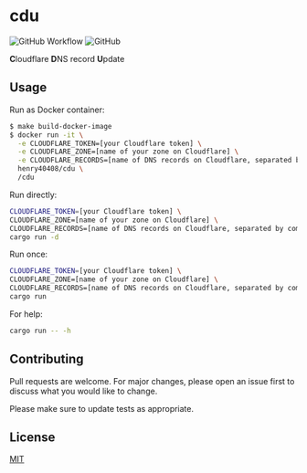 # cdu

![GitHub Workflow](https://github.com/henry40408/cdu/actions/workflows/workflow.yml/badge.svg) ![GitHub](https://img.shields.io/github/license/henry40408/cdu)

**C**loudflare **D**NS record **U**pdate

## Usage

Run as Docker container:

```bash
$ make build-docker-image
$ docker run -it \
  -e CLOUDFLARE_TOKEN=[your Cloudflare token] \
  -e CLOUDFLARE_ZONE=[name of your zone on Cloudflare] \
  -e CLOUDFLARE_RECORDS=[name of DNS records on Cloudflare, separated by comma] \
  henry40408/cdu \
  /cdu
```

Run directly:

```bash
CLOUDFLARE_TOKEN=[your Cloudflare token] \
CLOUDFLARE_ZONE=[name of your zone on Cloudflare] \
CLOUDFLARE_RECORDS=[name of DNS records on Cloudflare, separated by comma] \
cargo run -d
```

Run once:

```bash
CLOUDFLARE_TOKEN=[your Cloudflare token] \
CLOUDFLARE_ZONE=[name of your zone on Cloudflare] \
CLOUDFLARE_RECORDS=[name of DNS records on Cloudflare, separated by comma] \
cargo run
```

For help:

```bash
cargo run -- -h
```

## Contributing

Pull requests are welcome. For major changes, please open an issue first to discuss what you would like to change.

Please make sure to update tests as appropriate.

## License

[MIT](https://choosealicense.com/licenses/mit/)
